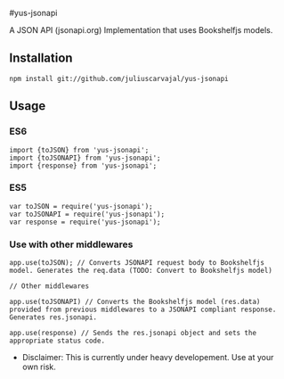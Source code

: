 #yus-jsonapi

A JSON API (jsonapi.org) Implementation that uses Bookshelfjs models.

## Installation
```
npm install git://github.com/juliuscarvajal/yus-jsonapi
```

## Usage

### ES6
```
import {toJSON} from 'yus-jsonapi';
import {toJSONAPI} from 'yus-jsonapi';
import {response} from 'yus-jsonapi';
```

### ES5
```
var toJSON = require('yus-jsonapi');
var toJSONAPI = require('yus-jsonapi');
var response = require('yus-jsonapi');
```

### Use with other middlewares
```
app.use(toJSON); // Converts JSONAPI request body to Bookshelfjs model. Generates the req.data (TODO: Convert to Bookshelfjs model)

// Other middlewares

app.use(toJSONAPI) // Converts the Bookshelfjs model (res.data) provided from previous middlewares to a JSONAPI compliant response. Generates res.jsonapi.

app.use(response) // Sends the res.jsonapi object and sets the appropriate status code.
```

* Disclaimer: This is currently under heavy developement. Use at your own risk.
